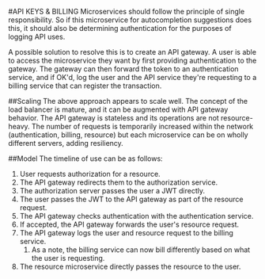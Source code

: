 #API KEYS & BILLING
Microservices should follow the principle of single responsibility. So if this microservice for autocompletion 
suggestions does this, it should also be determining authentication for the purposes of logging API uses.

A possible solution to resolve this is to create an API gateway. A user is able to access the microservice they want
by first providing authentication to the gateway. The gateway can then forward the token to an authentication service,
and if OK'd, log the user and the API service they're requesting to a billing service that can register the 
transaction.


##Scaling
The above approach appears to scale well. The concept of the load balancer is mature, and it can be augmented with API
gateway behavior. The API gateway is stateless and its operations are not resource-heavy.
The number of requests is temporarily increased within the network (authentication, billing, resource)
but each microservice can be on wholly different servers, adding resiliency.

##Model
The timeline of use can be as follows:

1. User requests authorization for a resource.
2. The API gateway redirects them to the authorization service.
3. The authorization server passes the user a JWT directly.
4. The user passes the JWT to the API gateway as part of the resource request.
5. The API gateway checks authentication with the authentication service.
6. If accepted, the API gateway forwards the user's resource request.
7. The API gateway logs the user and resource request to the billing service.
   1. As a note, the billing service can now bill differently based on what the user is requesting.
8. The resource microservice directly passes the resource to the user.